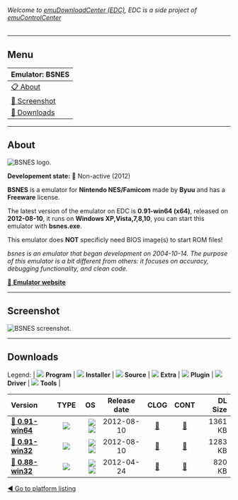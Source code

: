 ###### Welcome to [emuDownloadCenter (EDC)](https://github.com/PhoenixInteractiveNL/emuDownloadCenter/wiki/), EDC is a side project of [emuControlCenter](https://github.com/PhoenixInteractiveNL/emuControlCenter/wiki/)
***
## Menu
| **Emulator: BSNES** |
|:---------|
| [:clipboard: About](#about) |
| [:sunrise: Screenshot](#screenshot) |
| [:floppy_disk: Downloads](#downloads) |
***
## About
![](https://github.com/PhoenixInteractiveNL/emuDownloadCenter/wiki/images_emulator/bsnes_logo_200.jpg "BSNES logo.")

**Developement state:** :red_circle: Non-active (2012)

**BSNES** is a emulator for **Nintendo NES/Famicom** made by **Byuu** and has a **Freeware** license.

The latest version of the emulator on EDC is **0.91-win64 (x64)**, released on **2012-08-10**, it runs on **Windows XP,Vista,7,8,10**, you can start this emulator with **bsnes.exe**.

This emulator does **NOT** specificly need BIOS image(s) to start ROM files!

_bsnes is an emulator that began development on 2004-10-14. The purpose of this emulator is a bit different from others: it focuses on accuracy, debugging functionality, and clean code._

[:link: **Emulator website**](http://byuu.org/)
***
## Screenshot
![](https://raw.githubusercontent.com/PhoenixInteractiveNL/emuDownloadCenter/master/hooks/bsnes/emulator_screen_01.jpg "BSNES screenshot.")
***
## Downloads
Legend:
| ![](https://raw.githubusercontent.com/wiki/PhoenixInteractiveNL/emuDownloadCenter/images_misc/icon_program_24.png) **Program** | 
![](https://raw.githubusercontent.com/wiki/PhoenixInteractiveNL/emuDownloadCenter/images_misc/icon_installer_24.png) **Installer** | 
![](https://raw.githubusercontent.com/wiki/PhoenixInteractiveNL/emuDownloadCenter/images_misc/icon_source_code_24.png) **Source** | 
![](https://raw.githubusercontent.com/wiki/PhoenixInteractiveNL/emuDownloadCenter/images_misc/icon_extra_24.png) **Extra** | 
![](https://raw.githubusercontent.com/wiki/PhoenixInteractiveNL/emuDownloadCenter/images_misc/icon_plugin_24.png) **Plugin** | 
![](https://raw.githubusercontent.com/wiki/PhoenixInteractiveNL/emuDownloadCenter/images_misc/icon_driver_24.png) **Driver** | 
![](https://raw.githubusercontent.com/wiki/PhoenixInteractiveNL/emuDownloadCenter/images_misc/icon_tools_24.png) **Tools** | 
 
| Version | TYPE | OS | Release date | CLOG | CONT | DL Size |
|:--------|:----:|---:|:------------:|:----:|:----:|--------:|
| [:floppy_disk: **0.91-win64**](https://github.com/PhoenixInteractiveNL/edc-repo0005/raw/master/bsnes/0.91-win64.7z) | ![](https://raw.githubusercontent.com/wiki/PhoenixInteractiveNL/emuDownloadCenter/images_misc/icon_program_24.png) | ![](https://raw.githubusercontent.com/wiki/PhoenixInteractiveNL/emuDownloadCenter/images_misc/logo_windows_24.png)![](https://raw.githubusercontent.com/wiki/PhoenixInteractiveNL/emuDownloadCenter/images_misc/icon_64-bit_24.png) | 2012-08-10 | [:page_facing_up:](https://github.com/PhoenixInteractiveNL/edc-repo0005/blob/master/bsnes/0.91-win64_changelog.txt) | [:mag_right:](https://github.com/PhoenixInteractiveNL/edc-repo0005/blob/master/bsnes/0.91-win64_contents.txt) | 1361 KB |
| [:floppy_disk: **0.91-win32**](https://github.com/PhoenixInteractiveNL/edc-repo0005/raw/master/bsnes/0.91-win32.7z) | ![](https://raw.githubusercontent.com/wiki/PhoenixInteractiveNL/emuDownloadCenter/images_misc/icon_program_24.png) | ![](https://raw.githubusercontent.com/wiki/PhoenixInteractiveNL/emuDownloadCenter/images_misc/logo_windows_24.png)![](https://raw.githubusercontent.com/wiki/PhoenixInteractiveNL/emuDownloadCenter/images_misc/icon_32-bit_24.png) | 2012-08-10 | [:page_facing_up:](https://github.com/PhoenixInteractiveNL/edc-repo0005/blob/master/bsnes/0.91-win32_changelog.txt) | [:mag_right:](https://github.com/PhoenixInteractiveNL/edc-repo0005/blob/master/bsnes/0.91-win32_contents.txt) | 1283 KB |
| [:floppy_disk: **0.88-win32**](https://github.com/PhoenixInteractiveNL/edc-repo0005/raw/master/bsnes/0.88-win32.7z) | ![](https://raw.githubusercontent.com/wiki/PhoenixInteractiveNL/emuDownloadCenter/images_misc/icon_program_24.png) | ![](https://raw.githubusercontent.com/wiki/PhoenixInteractiveNL/emuDownloadCenter/images_misc/logo_windows_24.png)![](https://raw.githubusercontent.com/wiki/PhoenixInteractiveNL/emuDownloadCenter/images_misc/icon_32-bit_24.png) | 2012-04-24 | [:page_facing_up:](https://github.com/PhoenixInteractiveNL/edc-repo0005/blob/master/bsnes/0.88-win32_changelog.txt) | [:mag_right:](https://github.com/PhoenixInteractiveNL/edc-repo0005/blob/master/bsnes/0.88-win32_contents.txt) | 820 KB |

[:arrow_backward: Go to platform listing](https://github.com/PhoenixInteractiveNL/emuDownloadCenter/wiki/EDC-Platform-List)
